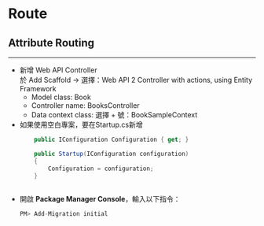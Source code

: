 # Route
## Attribute Routing  

---
* 新增 Web API Controller  
    於 Add Scaffold → 選擇：Web API 2 Controller with actions, using Entity Framework
    * Model class: Book
    * Controller name: BooksController
    * Data context class: 選擇 + 號：BookSampleContext  
* 如果使用空白專案，要在Startup.cs新增  
    ```csharp  
        public IConfiguration Configuration { get; }
    
        public Startup(IConfiguration configuration)
        {
            Configuration = configuration;
        }
        
* 開啟 **Package Manager Console**，輸入以下指令：  
    ```csharp
    PM> Add-Migration initial
    ```